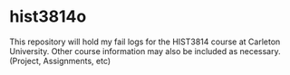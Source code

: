 # hist3814o
This repository will hold my fail logs for the HIST3814 course at Carleton University. Other course information may also be included as necessary. (Project, Assignments, etc)
